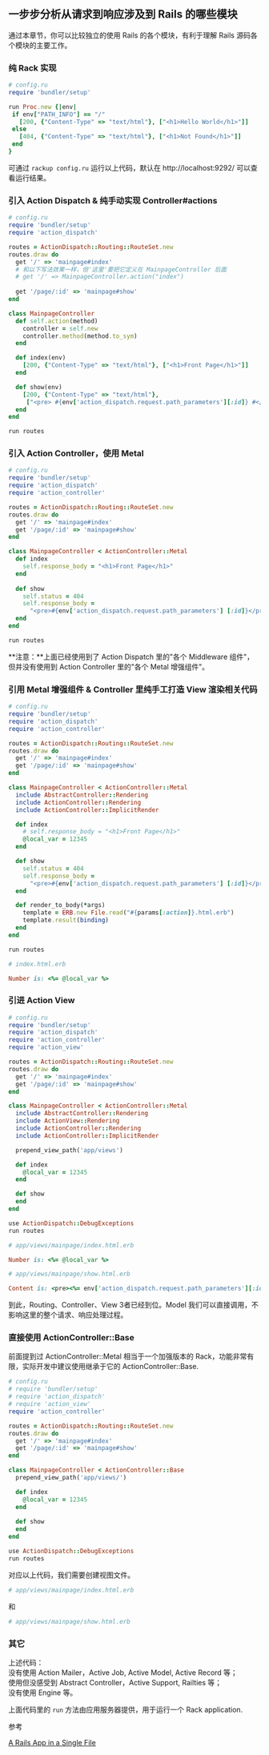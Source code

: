 ## 一步步分析从请求到响应涉及到 Rails 的哪些模块

通过本章节，你可以比较独立的使用 Rails 的各个模块，有利于理解 Rails 源码各个模块的主要工作。

### 纯 Rack 实现

```ruby
# config.ru
require 'bundler/setup'

run Proc.new {|env|
 if env["PATH_INFO"] == "/"
   [200, {"Content-Type" => "text/html"}, ["<h1>Hello World</h1>"]]
 else
   [404, {"Content-Type" => "text/html"}, ["<h1>Not Found</h1>"]]
 end
}
```

可通过 `rackup config.ru` 运行以上代码，默认在 http://localhost:9292/ 可以查看运行结果。

### 引入 Action Dispatch & 纯手动实现 Controller#actions

```ruby
# config.ru
require 'bundler/setup'
require 'action_dispatch'

routes = ActionDispatch::Routing::RouteSet.new
routes.draw do
  get '/' => 'mainpage#index'
  # 和以下写法效果一样，但'这里'要把它定义在 MainpageController 后面
  # get '/' => MainpageController.action("index")
  
  get '/page/:id' => 'mainpage#show'
end

class MainpageController
  def self.action(method)
    controller = self.new
    controller.method(method.to_sym)
  end

  def index(env)
    [200, {"Content-Type" => "text/html"}, ["<h1>Front Page</h1>"]]
  end

  def show(env)
    [200, {"Content-Type" => "text/html"},
     ["<pre> #{env['action_dispatch.request.path_parameters'][:id]} #</pre>"]]
  end
end

run routes
```

### 引入 Action Controller，使用 Metal

```ruby
# config.ru
require 'bundler/setup'
require 'action_dispatch'
require 'action_controller'

routes = ActionDispatch::Routing::RouteSet.new
routes.draw do
  get '/' => 'mainpage#index'
  get '/page/:id' => 'mainpage#show'
end

class MainpageController < ActionController::Metal
  def index
    self.response_body = "<h1>Front Page</h1>"
  end
  
  def show
    self.status = 404
    self.response_body =
      "<pre>#{env['action_dispatch.request.path_parameters'] [:id]}</pre>"
  end
end

run routes
```

**注意：**上面已经使用到了 Action Dispatch 里的"各个 Middleware 组件"，但并没有使用到 Action Controller 里的"各个 Metal 增强组件"。

### 引用 Metal 增强组件 & Controller 里纯手工打造 View 渲染相关代码

```ruby
# config.ru
require 'bundler/setup'
require 'action_dispatch'
require 'action_controller'

routes = ActionDispatch::Routing::RouteSet.new
routes.draw do
  get '/' => 'mainpage#index'
  get '/page/:id' => 'mainpage#show'
end

class MainpageController < ActionController::Metal
  include AbstractController::Rendering
  include ActionController::Rendering
  include ActionController::ImplicitRender

  def index
    # self.response_body = "<h1>Front Page</h1>"
    @local_var = 12345
  end

  def show
    self.status = 404
    self.response_body =
      "<pre>#{env['action_dispatch.request.path_parameters'] [:id]}</pre>"
  end

  def render_to_body(*args)
    template = ERB.new File.read("#{params[:action]}.html.erb")
    template.result(binding)
  end
end

run routes
```

```ruby
# index.html.erb

Number is: <%= @local_var %>
```

### 引进 Action View

```ruby
# config.ru
require 'bundler/setup'
require 'action_dispatch'
require 'action_controller'
require 'action_view'

routes = ActionDispatch::Routing::RouteSet.new
routes.draw do
  get '/' => 'mainpage#index'
  get '/page/:id' => 'mainpage#show'
end

class MainpageController < ActionController::Metal
  include AbstractController::Rendering
  include ActionView::Rendering
  include ActionController::Rendering
  include ActionController::ImplicitRender

  prepend_view_path('app/views')

  def index
    @local_var = 12345
  end

  def show
  end
end

use ActionDispatch::DebugExceptions
run routes
```

```ruby
# app/views/mainpage/index.html.erb

Number is: <%= @local_var %>
```

```ruby
# app/views/mainpage/show.html.erb

Content is: <pre><%= env['action_dispatch.request.path_parameters'][:id] %></pre>
```

到此，Routing、Controller、View 3者已经到位。Model 我们可以直接调用，不影响这里的整个请求、响应处理过程。

### 直接使用 ActionController::Base

前面提到过 ActionController::Metal 相当于一个加强版本的 Rack，功能非常有限，实际开发中建议使用继承于它的 ActionController::Base.

```ruby
# config.ru
# require 'bundler/setup'
# require 'action_dispatch'
# require 'action_view'
require 'action_controller'

routes = ActionDispatch::Routing::RouteSet.new
routes.draw do
  get '/' => 'mainpage#index'
  get '/page/:id' => 'mainpage#show'
end

class MainpageController < ActionController::Base
  prepend_view_path('app/views/')

  def index
    @local_var = 12345
  end
  
  def show
  end
end

use ActionDispatch::DebugExceptions
run routes
```

对应以上代码，我们需要创建视图文件。

```ruby
# app/views/mainpage/index.html.erb
```

和

```ruby
# app/views/mainpage/show.html.erb
```

### 其它

上述代码：
<br>
没有使用 Action Mailer，Active Job, Active Model, Active Record 等；
<br>
使用但没感受到 Abstract Controller，Active Support, Railties 等；
<br>
没有使用 Engine 等。

上面代码里的 `run` 方法由应用服务器提供，用于运行一个 Rack application.

参考

[A Rails App in a Single File ](http://rofish.net/rails_single_file.pdf)
